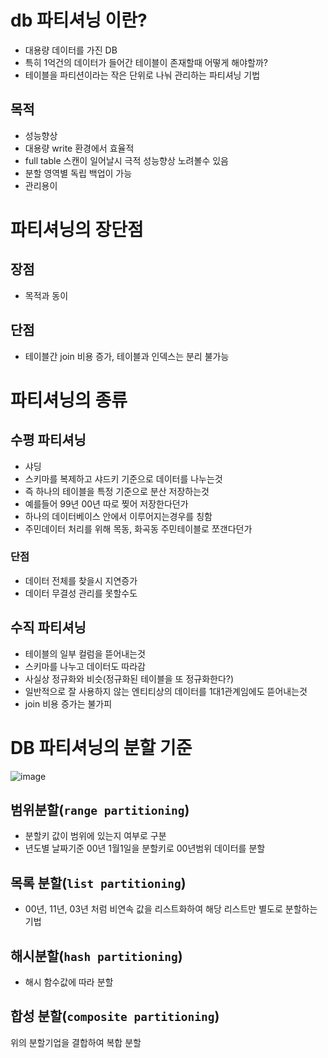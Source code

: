 # db 파티셔닝 이란?
- 대용량 데이터를 가진 DB
- 특히 1억건의 데이터가 들어간 테이블이 존재할때 어떻게 해야할까?
- 테이블을 파티션이라는 작은 단위로 나눠 관리하는 파티셔닝 기법

## 목적
- 성능향상
- 대용량 write 환경에서 효율적
- full table 스캔이 일어날시 극적 성능향상 노려볼수 있음
- 분할 영역별 독립 백업이 가능
- 관리용이

# 파티셔닝의 장단점
## 장점
- 목적과 동이

## 단점
- 테이블간 join 비용 증가, 테이블과 인덱스는 분리 불가능

# 파티셔닝의 종류

## 수평 파티셔닝
- 샤딩
- 스키마를 복제하고 샤드키 기준으로 데이터를 나누는것
- 즉 하나의 테이블을 특정 기준으로 분산 저장하는것
- 예를들어 99년 00년 따로 찢어 저장한다던가 
- 하나의 데이터베이스 안에서 이루어지는경우를 칭함
- 주민데이터 처리를 위해 목동, 화곡동 주민테이블로 쪼갠다던가

### 단점
- 데이터 전체를 찾을시 지연증가
- 데이터 무결성 관리를 못할수도

## 수직 파티셔닝
- 테이블의 일부 컬럼을 뜯어내는것
- 스키마를 나누고 데이터도 따라감
- 사실상 정규화와 비슷(정규화된 테이블을 또 정규화한다?)
- 일반적으로 잘 사용하지 않는 엔티티상의 데이터를 1대1관계임에도 뜯어내는것
- join 비용 증가는 불가피


# DB 파티셔닝의 분할 기준
![image](https://user-images.githubusercontent.com/85499582/185146627-3e39dc6c-a77b-4029-bcde-86aefeb0e416.png)

## 범위분할(`range partitioning`)
- 분할키 값이 범위에 있는지 여부로 구분
- 년도별 날짜기준 00년 1월1일을 분할키로 00년범위 데이터를 분할

## 목록 분할(`list partitioning`)
- 00년, 11년, 03년 처럼 비연속 값을 리스트화하여 해당 리스트만 별도로 분할하는 기법

## 해시분할(`hash partitioning`)
- 해시 함수값에 따라 분할

## 합성 분할(`composite partitioning`)
위의 분할기업을 결합하여 복합 분할
